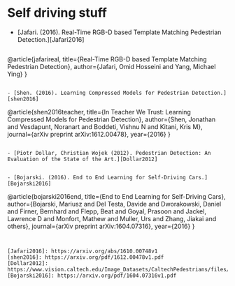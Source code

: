 # Self driving stuff

- [Jafari. (2016). Real-Time RGB-D based Template Matching Pedestrian Detection.][Jafari2016]

  ```
@article{jafarireal,
  title={Real-Time RGB-D based Template Matching Pedestrian Detection},
  author={Jafari, Omid Hosseini and Yang, Michael Ying}
}
  ```

- [Shen. (2016). Learning Compressed Models for Pedestrian Detection.][shen2016]

  ```
@article{shen2016teacher,
  title={In Teacher We Trust: Learning Compressed Models for Pedestrian Detection},
  author={Shen, Jonathan and Vesdapunt, Noranart and Boddeti, Vishnu N and Kitani, Kris M},
  journal={arXiv preprint arXiv:1612.00478},
  year={2016}
}
  ```

- [Piotr Dollar, Christian Wojek (2012). Pedestrian Detection: An Evaluation of the State of the Art.][Dollar2012]


- [Bojarski. (2016). End to End Learning for Self-Driving Cars.][Bojarski2016]

  ```
@article{bojarski2016end,
  title={End to End Learning for Self-Driving Cars},
  author={Bojarski, Mariusz and Del Testa, Davide and Dworakowski, Daniel and Firner, Bernhard and Flepp, Beat and Goyal, Prasoon and Jackel, Lawrence D and Monfort, Mathew and Muller, Urs and Zhang, Jiakai and others},
  journal={arXiv preprint arXiv:1604.07316},
  year={2016}
}
  ```

  
[Jafari2016]: https://arxiv.org/abs/1610.00748v1
[shen2016]: https://arxiv.org/pdf/1612.00478v1.pdf
[Dollar2012]: https://www.vision.caltech.edu/Image_Datasets/CaltechPedestrians/files/PAMI12pedestrians.pdf
[Bojarski2016]: https://arxiv.org/pdf/1604.07316v1.pdf
